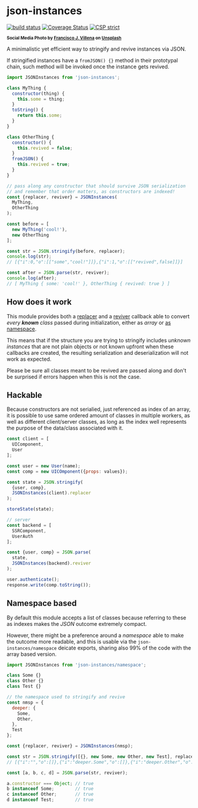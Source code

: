# json-instances

[![build status](https://github.com/WebReflection/json-instances/actions/workflows/node.js.yml/badge.svg)](https://github.com/WebReflection/json-instances/actions) [![Coverage Status](https://coveralls.io/repos/github/WebReflection/json-instances/badge.svg?branch=main)](https://coveralls.io/github/WebReflection/json-instances?branch=main) [![CSP strict](https://webreflection.github.io/csp/strict.svg)](https://webreflection.github.io/csp/#-csp-strict)

<sup>**Social Media Photo by [Francisco J. Villena](https://unsplash.com/@villena_francis) on [Unsplash](https://unsplash.com/)**</sup>

A minimalistic yet efficient way to stringify and revive instances via JSON.

If stringified instances have a `fromJSON() {}` method in their prototypal chain, such method will be invoked once the instance gets revived.

```js
import JSONInstances from 'json-instances';

class MyThing {
  constructor(thing) {
    this.some = thing;
  }
  toString() {
    return this.some;
  }
}

class OtherThing {
  constructor() {
    this.revived = false;
  }
  fromJSON() {
    this.revived = true;
  }
}

// pass along any constructor that should survive JSON serialization
// and remember that order matters, as constructors are indexed!
const {replacer, reviver} = JSONInstances(
  MyThing,
  OtherThing
);

const before = [
  new MyThing('cool!'),
  new OtherThing
];

const str = JSON.stringify(before, replacer);
console.log(str);
// [{"i":0,"o":[["some","cool!"]]},{"i":1,"o":[["revived",false]]}]

const after = JSON.parse(str, reviver);
console.log(after);
// [ MyThing { some: 'cool!' }, OtherThing { revived: true } ]
```

## How does it work

This module provides both a [replacer](https://developer.mozilla.org/en-US/docs/Web/JavaScript/Reference/Global_Objects/JSON/stringify#the_replacer_parameter) and a [reviver](https://developer.mozilla.org/en-US/docs/Web/JavaScript/Reference/Global_Objects/JSON/parse#using_the_reviver_parameter) callback able to convert *every **known** class* passed during initialization, either as *array* or [as namespace](https://github.com/WebReflection/json-instances#namespace-based).

This means that if the structure you are trying to stringify includes *unknown instances* that are not plain objects or not known upfront when these callbacks are created, the resulting serialization and deserialization will not work as expected.

Please be sure all classes meant to be revived are passed along and don't be surprised if errors happen when this is not the case.


## Hackable

Because constructors are not serialied, just referenced as index of an array, it is possible to use same ordered amount of classes in multiple workers, as well as different client/server classes, as long as the index well represents the purpose of the data/class associated with it.

```js
const client = [
  UIComponent,
  User
];

const user = new User(name);
const comp = new UICOmponent({props: values});

const state = JSON.stringify(
  {user, comp},
  JSONInstances(client).replacer
);

storeState(state);

// server
const backend = [
  SSRComponent,
  UserAuth
];

const {user, comp} = JSON.parse(
  state,
  JSONInstances(backend).reviver
);

user.authenticate();
response.write(comp.toString());
```

## Namespace based

By default this module accepts a list of classes because referring to these as indexes makes the *JSON* outcome extremely compact.

However, there might be a preference around a *namespace* able to make the outcome more readable, and this is usable via the `json-instances/namespace` deicate exports, sharing also 99% of the code with the array based version.

```js
import JSONInstances from 'json-instances/namespace';

class Some {}
class Other {}
class Test {}

// the namespace used to stringify and revive
const nmsp = {
  deeper: {
    Some,
    Other,
  },
  Test
};

const {replacer, reviver} = JSONInstances(nmsp);

const str = JSON.stringify([{}, new Some, new Other, new Test], replacer);
// [{"i":"","o":[]},{"i":"deeper.Some","o":[]},{"i":"deeper.Other","o":[]},{"i":"Test","o":[]}]

const [a, b, c, d] = JSON.parse(str, reviver);

a.constructor === Object; // true
b instanceof Some;        // true
c instanceof Other;       // true
d instanceof Test;        // true
```
